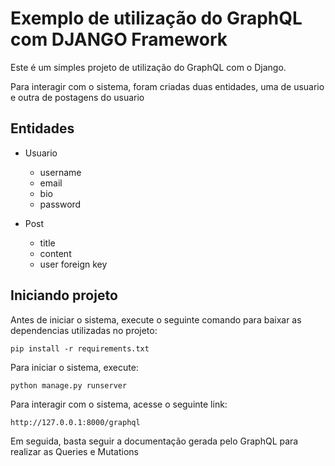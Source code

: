 # Exemplo de utilização do GraphQL com DJANGO Framework


Este é um simples projeto de utilização do GraphQL com o Django.

Para interagir com o sistema, foram criadas duas entidades, uma de usuario e outra de postagens do usuario

## Entidades
  - Usuario
    - username
    - email
    - bio
    - password

  - Post
    - title
    - content
    - user foreign key

## Iniciando projeto

Antes de iniciar o sistema, execute o seguinte comando para baixar as dependencias utilizadas no projeto:

```
pip install -r requirements.txt
```


Para iniciar o sistema, execute:

```
python manage.py runserver
```

Para interagir com o sistema, acesse o seguinte link:
```
http://127.0.0.1:8000/graphql
```

Em seguida, basta seguir a documentação gerada pelo GraphQL para realizar as Queries e Mutations